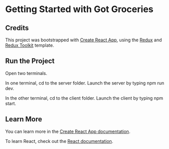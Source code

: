 # Getting Started with Got Groceries

## Credits

This project was bootstrapped with [Create React App](https://github.com/facebook/create-react-app), using the [Redux](https://redux.js.org/) and [Redux Toolkit](https://redux-toolkit.js.org/) template.

## Run the Project

Open two terminals. 

In one terminal, cd to the server folder. Launch the server by typing npm run dev.

In the other terminal, cd to the client folder. Launch the client by typing npm start.

## Learn More

You can learn more in the [Create React App documentation](https://facebook.github.io/create-react-app/docs/getting-started).

To learn React, check out the [React documentation](https://reactjs.org/).
